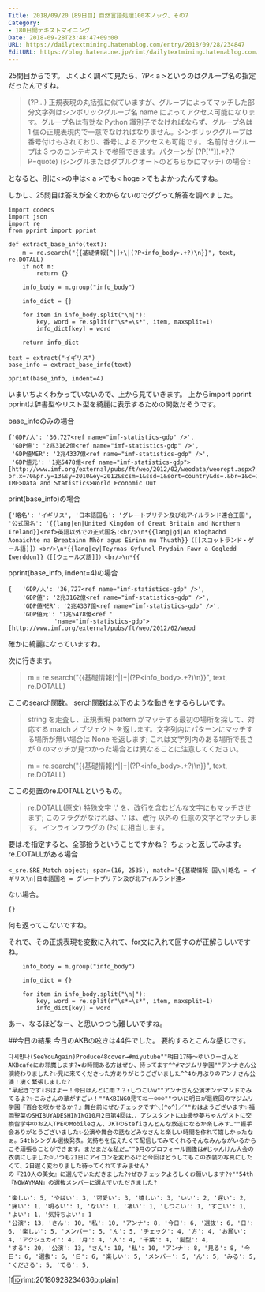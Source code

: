 ```yaml
---
Title: 2018/09/20【89日目】自然言語処理100本ノック、その7
Category:
- 180日間テキストマイニング
Date: 2018-09-28T23:48:47+09:00
URL: https://dailytextmining.hatenablog.com/entry/2018/09/28/234847
EditURL: https://blog.hatena.ne.jp/rimt/dailytextmining.hatenablog.com/atom/entry/10257846132641235084
---
```


25問目からです。
よくよく調べて見たら、?P< a >というのはグループ名の指定だったんですね。

> (?P<name>...)
正規表現の丸括弧に似ていますが、グループによってマッチした部分文字列はシンボリックグループ名 name によってアクセス可能になります。グループ名は有効な Python 識別子でなければならず、グループ名は 1 個の正規表現内で一意でなければなりません。シンボリックグループは番号付けもされており、番号によるアクセスも可能です。
名前付きグループは 3 つのコンテキストで参照できます。パターンが (?P<quote>['\"]).*?(?P=quote) (シングルまたはダブルクオートのどちらかにマッチ) の場合`:

となると、別に<>の中は< a >でも< hoge >でもよかったんですね。

しかし、25問目は答えが全くわからないのでググって解答を調べました。
```
import codecs
import json
import re
from pprint import pprint

def extract_base_info(text):
    m = re.search("{{基礎情報[^|]+\|(?P<info_body>.+?)\n}}", text, re.DOTALL)
    if not m:
        return {}

    info_body = m.group("info_body")

    info_dict = {}

    for item in info_body.split("\n|"):
        key, word = re.split(r"\s*=\s*", item, maxsplit=1)
        info_dict[key] = word

    return info_dict

text = extract("イギリス")
base_info = extract_base_info(text)

pprint(base_info, indent=4)
```
いまいちよくわかっていないので、上から見ていきます。
上からimport pprint
pprintは辞書型やリスト型を綺麗に表示するための関数だそうです。

base_infoのみの場合
```
{'GDP/人': '36,727<ref name="imf-statistics-gdp" />',
 'GDP値': '2兆3162億<ref name="imf-statistics-gdp" />',
 'GDP値MER': '2兆4337億<ref name="imf-statistics-gdp" />',
 'GDP値元': '1兆5478億<ref name="imf-statistics-gdp">[http://www.imf.org/external/pubs/ft/weo/2012/02/weodata/weorept.aspx?pr.x=70&pr.y=13&sy=2010&ey=2012&scsm=1&ssd=1&sort=country&ds=.&br=1&c=112&s=NGDP%2CNGDPD%2CPPPGDP%2CPPPPC&grp=0&a= IMF>Data and Statistics>World Economic Out
```

print(base_info)の場合
```
{'略名': 'イギリス', '日本語国名': 'グレートブリテン及び北アイルランド連合王国', '公式国名': '{{lang|en|United Kingdom of Great Britain and Northern Ireland}}<ref>英語以外での正式国名:<br/>\n*{{lang|gd|An Rìoghachd Aonaichte na Breatainn Mhòr agus Eirinn mu Thuath}}（[[スコットランド・ゲール語]]）<br/>\n*{{lang|cy|Teyrnas Gyfunol Prydain Fawr a Gogledd Iwerddon}}（[[ウェールズ語]]）<br/>\n*{{
```

pprint(base_info, indent=4)の場合
```
{   'GDP/人': '36,727<ref name="imf-statistics-gdp" />',
    'GDP値': '2兆3162億<ref name="imf-statistics-gdp" />',
    'GDP値MER': '2兆4337億<ref name="imf-statistics-gdp" />',
    'GDP値元': '1兆5478億<ref '
             'name="imf-statistics-gdp">[http://www.imf.org/external/pubs/ft/weo/2012/02/weod
```

確かに綺麗になっていますね。

次に行きます。

> m = re.search("{{基礎情報[^|]+\|(?P<info_body>.+?)\n}}", text, re.DOTALL)

ここのsearch関数。
serch関数は以下のような動きをするらしいです。

> string を走査し、正規表現 pattern がマッチする最初の場所を探して、対応する match オブジェクト を返します。文字列内にパターンにマッチする場所が無い場合は None を返します; これは文字列内のある場所で長さが 0 のマッチが見つかった場合とは異なることに注意してください。

> m = re.search("{{基礎情報[^|]+\|(?P<info_body>.+?)\n}}", text, re.DOTALL)

ここの処置のre.DOTALLというもの。

> re.DOTALL(原文)
特殊文字 '.' を、改行を含むどんな文字にもマッチさせます; このフラグがなければ、'.' は、改行 以外の 任意の文字とマッチします。 インラインフラグの (?s) に相当します。

要は.を指定すると、全部拾うということですかね？
ちょっと返してみます。
re.DOTALLがある場合
```
<_sre.SRE_Match object; span=(16, 2535), match='{{基礎情報 国\n|略名 = イギリス\n|日本語国名 = グレートブリテン及び北アイルランド連>
```
ない場合。
```
{}
```
何も返ってこないですね。

それで、その正規表現を変数に入れて、for文に入れて回すのが正解らしいですね。
```
    info_body = m.group("info_body")

    info_dict = {}

    for item in info_body.split("\n|"):
        key, word = re.split(r"\s*=\s*", item, maxsplit=1)
        info_dict[key] = word
```
あー、なるほどなー、と思いつつも難しいですね。

##今日の結果
今日のAKBの呟きは44件でした。
要約するとこんな感じです。
```
다시만나(SeeYouAgain)Produce48cover→#miyutube""明日17時〜ゆいりーさんとAKBcafeにお邪魔します?❤️お時間ある方はぜひ、待ってます^^#マジムリ学園""アンナさん公演終わりました?✨見に来てくださった方ありがとうございました^^4か月ぶりのアンナさん公演！凄く緊張しました?
"早起きです✌️おはよー！今日ほんとに雨？？↑しつこいw""アンナさん公演オンデマンドでみてるよ?✨こみさんの華がすごい！""AKBINGO見てねー☺️☺️☺️""ついに明日が最終回のマジムリ学園『百合を咲かせるか？』舞台前にぜひチェックです＼(^o^)／""おはようございます✨福岡聖菜のSHIBUYADESHINING10月2日第4回は、、アシスタントに山邊歩夢ちゃんゲストに交換留学中のお2人TPEのMobileさん、JKTのStefiさんどんな放送になるか楽しみす…""握手会ありがとうございました✨公演や舞台の話などみなさんと楽しい時間を作れて嬉しかったなぁ。54thシングル選抜発表。気持ちを伝えたくて配信してみてくれるそんなみんながいるからこそ頑張ることができます。まだまだな私だ…""9月のプロフィール画像は#じゃんけん大会の衣装にしました☺️いつも21日にアイコンを変わるけど今回はどうしてもこの衣装の写真にしたくて、2日遅く変わりました待ってくれてすみません?
の『210人の美女』に選んでいただきました?‍♀️ぜひチェックよろしくお願いします?‍♀️""54th『NOWAYMAN』の選抜メンバーに選んでいただきました?
```
```
'楽しい': 5, 'やばい': 3, '可愛い': 3, '嬉しい': 3, 'いい': 2, '遅い': 2, '痛い': 1, '明るい': 1, 'ない': 1, '凄い': 1, 'しつこい': 1, 'すごい': 1, 'よい': 1, '気持ちよい': 1
'公演': 13, 'さん': 10, '私': 10, 'アンナ': 8, '今日': 6, '選抜': 6, '日': 6, '楽しい': 5, 'メンバー': 5, 'ん': 5, 'チェック': 4, '方': 4, 'お願い': 4, 'アクシュカイ': 4, '月': 4, '人': 4, '千葉': 4, '髪型': 4, 
'する': 20, '公演': 13, 'さん': 10, '私': 10, 'アンナ': 8, '見る': 8, '今日': 6, '選抜': 6, '日': 6, '楽しい': 5, 'メンバー': 5, 'ん': 5, 'みる': 5, 'くださる': 5, 'てる': 5,
```
[f:id:rimt:20180928234636p:plain]
